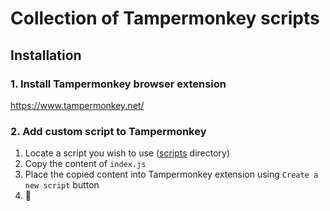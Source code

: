 # Collection of Tampermonkey scripts

## Installation

### 1. Install Tampermonkey browser extension

https://www.tampermonkey.net/

### 2. Add custom script to Tampermonkey

1. Locate a script you wish to use ([scripts](/./scripts/) directory)
2. Copy the content of `index.js`
3. Place the copied content into Tampermonkey extension using `Create a new script` button
4. 🎉
